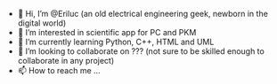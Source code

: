 - 👋 Hi, I’m @Eriluc (an old electrical engineering geek, newborn in the digital world)
- 👀 I’m interested in scientific app for PC and PKM
- 🌱 I’m currently learning Python, C++, HTML and UML
- 💞️ I’m looking to collaborate on ??? (not sure to be skilled enough to collaborate in any project)
- 📫 How to reach me ...

<!---
Eriluc/Eriluc is a ✨ special ✨ repository because its `README.md` (this file) appears on your GitHub profile.
You can click the Preview link to take a look at your changes.
--->
